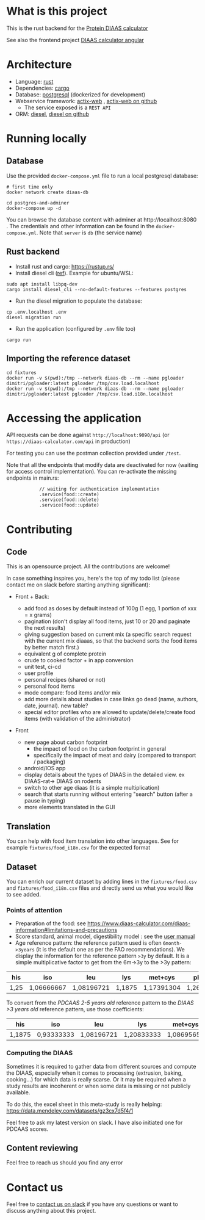 # What is this project

This is the rust backend for the [Protein DIAAS calculator](https://www.diaas-calculator.com/)

See also the frontend project [DIAAS calculator angular](https://github.com/diaas-calculator/diaas-calculator-angular)

#  Architecture

- Language: [rust](https://rust-lang.org)
- Dependencies: [cargo](https://doc.rust-lang.org/cargo/guide/dependencies.html)
- Database: [postgresql](https://www.postgresql.org) (dockerized for development)
- Webservice framework: [actix-web](https://actix.rs/) , [actix-web on github](https://github.com/actix/actix-web)
  - The service exposed is a `REST API`
- ORM: [diesel](https://diesel.rs/guides/getting-started.html), [diesel on github](https://github.com/diesel-rs/diesel)

# Running locally

## Database

Use the provided `docker-compose.yml` file to run a local postgresql database: 

```
# first time only
docker network create diaas-db

cd postgres-and-adminer
docker-compose up -d
```

You can browse the database content with adminer at http://localhost:8080 . The credentials and other information can be found in the `docker-compose.yml`. Note that `server` is `db` (the service name)

## Rust backend

- Install rust and cargo: https://rustup.rs/
- Install diesel cli ([ref](https://diesel.rs/guides/getting-started.html)). Example for ubuntu/WSL:

```
sudo apt install libpq-dev
cargo install diesel_cli --no-default-features --features postgres
```

- Run the diesel migration to populate the database: 

```
cp .env.localhost .env
diesel migration run
```

- Run the application (configured by `.env` file too)

```
cargo run
```

## Importing the reference dataset

```
cd fixtures
docker run -v $(pwd):/tmp --network diaas-db --rm --name pgloader dimitri/pgloader:latest pgloader /tmp/csv.load.localhost
docker run -v $(pwd):/tmp --network diaas-db --rm --name pgloader dimitri/pgloader:latest pgloader /tmp/csv.load.i18n.localhost
```

# Accessing the application

API requests can be done against `http://localhost:9090/api` (or `https://diaas-calculator.com/api` in production)

For testing you can use the postman collection provided under `/test`. 

Note that all the endpoints that modify data are deactivated for now (waiting for access control implementation). You can re-activate the missing endpoints in main.rs: 

```
            // waiting for authentication implementation
            .service(food::create)
            .service(food::delete)
            .service(food::update)
```

# Contributing

## Code

This is an opensource project. All the contributions are welcome!

In case something inspires you, here's the top of my todo list (please contact me on slack before starting anything significant): 

- Front + Back: 
  - add food as doses by default instead of 100g (1 egg, 1 portion of xxx = x grams)
  - pagination (don't display all food items, just 10 or 20 and paginate the next results)
  - giving suggestion based on current mix (a specific search request with the current mix diaaas, so that the backend sorts the food items by better match first.)
  - equivalent g of complete protein
  - crude to cooked factor + in app conversion
  - unit test, ci-cd
  - user profile
  - personal recipes (shared or not)
  - personal food items
  - mode compare: food items and/or mix
  - add more details about studies in case links go dead (name, authors, date, journal). new table?
  - special editor profiles who are allowed to update/delete/create food items (with validation of the administrator)



- Front

  - new page about carbon footprint
    - the impact of food on the carbon footprint in general
    - specifically the impact of meat and dairy (compared to transport / packaging)
  - android/IOS app
  - display details about the types of DIAAS in the detailed view. ex DIAAS-rat-> DIAAS on rodents
  - switch to other age diaas (it is a simple multiplication)
  - search that starts running without entering "search" button (after a pause in typing)
  - more elements translated in the GUI

## Translation

You can help with food item translation into other languages. See for example `fixtures/food_i18n.csv` for the expected format

## Dataset

You can enrich our current dataset by adding lines in the `fixtures/food.csv` and `fixtures/food_i18n.csv` files and directly send us what you would like to see added.

### Points of attention

- Preparation of the food: see https://www.diaas-calculator.com/diaas-information#limitations-and-precautions
- Score standard, animal model, digestibility model : see the [user manual](http://localhost:4200/user-manual#information-about-food-items)
- Age reference pattern: the reference pattern used is often `6month->3years` (it is the default one as per the FAO recommendations). We display the information for the reference pattern `>3y` by default. It is a simple multiplicative factor to get from the 6m->3y to the >3y pattern: 

| his  | iso        | leu        | lys    | met+cys    | phe+tyr    | thr  | trp        | val   |
| ---- | ---------- | ---------- | ------ | ---------- | ---------- | ---- | ---------- | ----- |
| 1,25 | 1,06666667 | 1,08196721 | 1,1875 | 1,17391304 | 1,26829268 | 1,24 | 1,28787879 | 1,075 |

To convert from the *PDCAAS* *2-5 years old* reference pattern to the *DIAAS* *>3 years old* reference pattern, use those coefficients: 

| his    | iso        | leu        | lys        | met+cys    | phe+tyr    | thr  | trp        | val   |
| ------ | ---------- | ---------- | ---------- | ---------- | ---------- | ---- | ---------- | ----- |
| 1,1875 | 0,93333333 | 1,08196721 | 1,20833333 | 1,08695652 | 1,53658537 | 1,36 | 1,66666667 | 0,875 |

### Computing the DIAAS

Sometimes it is required to gather data from different sources and compute the DIAAS, especially when it comes to processing (extrusion, baking, cooking...) for which data is really scarse. Or it may be required when a study results are incoherent or when some data is missing or not publicly available.

To do this, the excel sheet in this meta-study is really helping: https://data.mendeley.com/datasets/gz3cx7d5f4/1

Feel free to ask my latest version on slack. I have also initiated one for PDCAAS scores.

## Content reviewing

Feel free to reach us should you find any error

# Contact us

Feel free to [contact us on slack](https://join.slack.com/t/nouvelespaced-u4p4016/shared_invite/zt-2jknsft6u-4RSF2n09gGkJtXqBvvpQZg) if you have any questions or want to discuss anything about this project.
